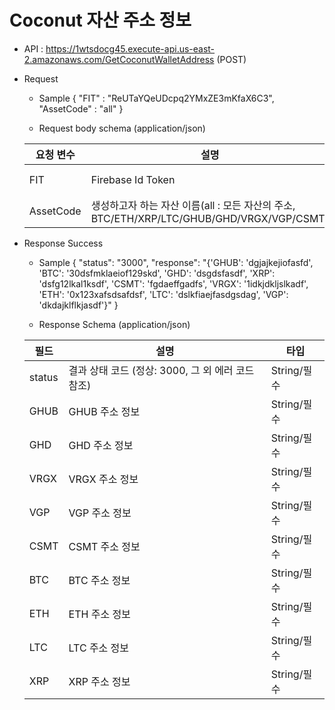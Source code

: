 # Coconut 자산 주소 정보


- API : https://1wtsdocg45.execute-api.us-east-2.amazonaws.com/GetCoconutWalletAddress (POST)


- Request

  * Sample
  {
      "FIT" : "ReUTaYQeUDcpq2YMxZE3mKfaX6C3",
      "AssetCode" : "all"
  }
  
  * Request body schema (application/json)
  
  요청 변수 | 설명 | 타입
  ------------ | ------------- | -------------
  FIT | Firebase Id Token | String/필수
  AssetCode | 생성하고자 하는 자산 이름(all : 모든 자산의 주소, BTC/ETH/XRP/LTC/GHUB/GHD/VRGX/VGP/CSMT) | String/필수

- Response Success

  * Sample 
  {
      "status": "3000",
      "response": "{'GHUB': 'dgjajkejiofasfd', 'BTC': '30dsfmklaeiof129skd', 'GHD': 'dsgdsfasdf', 'XRP': 'dsfg12lkal1ksdf', 'CSMT': 'fgdaeffgadfs', 'VRGX': '1idkjdkljslkadf', 'ETH': '0x123xafsdsafdsf', 'LTC': 'dslkfiaejfasdgsdag', 'VGP': 'dkdajklflkjasdf'}"
  }
  
  * Response Schema (application/json)

  필드 | 설명 | 타입
  ------------ | ------------- | -------------
  status | 결과 상태 코드 (정상: 3000, 그 외 에러 코드 참조) | String/필수
  GHUB | GHUB 주소 정보 | String/필수
  GHD | GHD 주소 정보 | String/필수
  VRGX | VRGX 주소 정보 | String/필수
  VGP | VGP 주소 정보 | String/필수
  CSMT | CSMT 주소 정보 | String/필수
  BTC | BTC 주소 정보 | String/필수
  ETH | ETH 주소 정보 | String/필수
  LTC | LTC 주소 정보 | String/필수
  XRP | XRP 주소 정보 | String/필수
              
  
